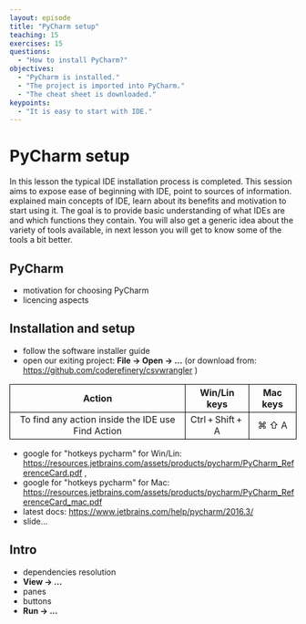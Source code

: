 ```yaml
---
layout: episode
title: "PyCharm setup"
teaching: 15
exercises: 15
questions:
  - "How to install PyCharm?"
objectives:
  - "PyCharm is installed."
  - "The project is imported into PyCharm."
  - "The cheat sheet is downloaded."
keypoints:
  - "It is easy to start with IDE."
---
```


# PyCharm setup

In this lesson the typical IDE installation process is completed. This session aims to expose ease of beginning with IDE, point to sources of information.
explained main concepts of IDE, learn about its benefits and motivation to start using it. The goal is to provide basic understanding of what IDEs are and which functions they contain. You will also get a generic idea about the variety of tools available, in next lesson you will get to know some of the tools a bit better. 

## PyCharm

- motivation for choosing PyCharm
- licencing aspects

## Installation and setup

- follow the software installer guide
- open our exiting project: **File -> Open -> ...** (or download from: https://github.com/coderefinery/csvwrangler )

<table style="width=100%;">
  <tr>
    <th style="text-align: center; border: 1px solid black; "> Action </th>
    <th style="text-align: center; border: 1px solid black; "> Win/Lin keys </th> 
    <th style="text-align: center; border: 1px solid black; "> Mac keys </th>
  </tr>
  <tr>
    <td style="text-align: center; border: 1px solid black; "> To find any action inside the IDE use Find Action </td>
    <td style="text-align: center; border: 1px solid black; "> Ctrl + Shift + A </td> 
    <td style="text-align: center; border: 1px solid black; "> ⌘ ⇧ A  </td>
  </tr>
</table>

- google for "hotkeys pycharm" for Win/Lin: https://resources.jetbrains.com/assets/products/pycharm/PyCharm_ReferenceCard.pdf , 
- google for "hotkeys pycharm" for Mac: https://resources.jetbrains.com/assets/products/pycharm/PyCharm_ReferenceCard_mac.pdf
- latest docs: https://www.jetbrains.com/help/pycharm/2016.3/
- slide...

## Intro

- dependencies resolution
- **View -> ...**
- panes
- buttons
- **Run -> ...**

